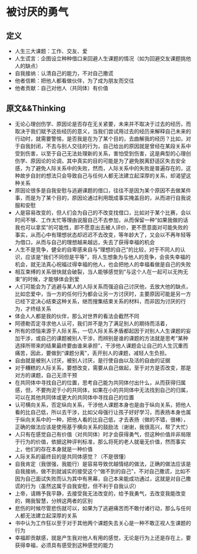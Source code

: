 # 被讨厌的勇气

## 定义
* 人生三大课题：工作、交友、爱
* 人生谎言：企图设立种种借口来回避人生课题的情况（如为回避交友课题挑他人的缺点）
* 自我接纳：认清自己的能力，不对自己撒谎
* 他者信赖：把他人都看做伙伴，为了成为朋友而交往
* 他者贡献：自己对他人（共同体）有价值

## 原文&&Thinking
* 无论心理创伤学、原因论是否存在无关紧要，未来并不取决于过去的经历，而取决于我们赋予这些经历的意义，当我们尝试用过去的经历来解释自己未来的行动时，就需要警惕，是否我是在为了某个目的，去曲解我的经历？比如，对于自我封闭，不去与别人交往的行为，自己给出的原因就是曾经在某段关系中受到伤害，以至于自己无法处理新的关系，害怕受到伤害，这是典型的心理创伤学、原因论的论调，其中真实的目的可能是为了避免脱离舒适区失去安全感，为了避免人际关系中的失败，然而，人际关系中的失败是普遍存在的，这种故步自封的想法只会导致自己与任何人都无法建立起深厚的关系，却渴望这种关系
* 原因论很多是自我安慰与逃避课题的借口，往往不是因为某个原因不去做某件事，而是为了某个目的，原因论通过利用既成事实掩盖目的，从而进行自我说服和安慰
* 人是容易改变的，但人们会为自己的不改变找借口，比如对于某个比赛，会以时间不够、工作太忙等理由说服自己不去参加，从而保留一种“如果我做的话我也可以拿奖”的可能性，即不愿意出去被人评价，更不愿意面对可能失败的事实，从而心中有理想状态却迟迟不去改变，等年龄大了，又会以不再年轻等为借口，从而与自己的理想越来越远，失去了获得幸福的机会
* 人生不是竞争，健全的自卑感来自与“理想的自己”的比较，对于不同人的认识，应该是“我们不同但是平等”，将人生想象为与他人的竞争，会丧失幸福的机会，就无法真心祝福过得幸福的他人，也会把他人的幸福看做是自己的失败
* 相互束缚的关系很快就会破裂，当人能够感觉到“与这个人在一起可以无拘无束”的时候，才能够体会到爱
* 人们可能会为了逃避与某人的人际关系而强迫自己讨厌他，去放大他的缺点，比如恋爱中，当一方的任何行为都会让另一方讨厌时，主要原因可能是另一方已经下定决心结束这种关系，继而搜集结束关系的材料，而非因为讨厌的行为，才终结关系
* 体会人人都是我的伙伴，那么对世界的看法会截然不同
* 阿德勒否定寻求他人认可，我们并不是为了满足别人的期待而活着，
* 所有的烦恼来源于人际关系，一切人际关系矛盾都起因于对别人人生课题的妄加干涉，或自己的课题被别人干涉，而辨别是谁的课题的方法就是思考“某种选择所带来的结果最终要由谁来承担”，干涉他人课题会让自己的人生沉重而痛苦，因此，要做到“课题分离”，丢开别人的课题，减轻人生负担。
* 自由就是被别人讨厌，被别人讨厌，是行使自由以及活的自由的证据
* 对于糟糕的人际关系，要想改变，需要从自己做起，至于对方是否改变，那是对方的课题，自己无须干预
* 在共同体中寻找自己的位置，思考自己能为共同体付出什么，从而获得归属感，但，不要拘泥于小的共同体，如果在小的共同体中无法找到自己的归属，可以在其他共同体或更大的共同体中寻找自己的位置
* 认可横向关系，否定纵向关系，干涉他人课题本身也是由于纵向关系，把他人看的比自己低，所以去干涉，比如父母强行让孩子好好学习，而表扬本身也属于纵向关系中的一种，把他人看的比自己低，才去表扬（做的不错，很棒），正确的做法应该是使用基于横向关系的鼓励法（谢谢，我很高兴，帮了大忙）
* 人只有在感觉自己有价值（对共同体）时才会获得勇气，但这种价值并非局限于行为的价值，依据这种评判标准，那么将死的老人就毫无价值，然而事实上，他们的存在本身就是一种价值
* 人际关系的最终目的是共同体感觉？（不是很懂）
* 自我肯定（我很强，我能行）是容易导致优越情结的做法，正确的做法应该是自我接纳，做不到就诚实的接受这个“做不到的自己”，不对自己撒谎，比如不因为自己面试失败而认为其中有黑幕，自己本来能成功通过，这就是对自己撒谎的行为（虽然这属于自我安慰，但不利于自我认识）
* 上帝，请赐予我平静，去接受我无法改变的，给予我勇气，去改变我能改变的，赐我智慧，分辨这两者的区别
* 悲伤的时候尽管悲伤就可以，如果为了逃避痛苦而不敢付诸行动，那么与任何人都无法建立起深厚的关系
* 书中认为工作狂以至于对于其他两个课题失去关心是一种不敢正视人生课题的行为
* 幸福即贡献感，就是产生我对他人有用的感觉，无论是行为上还是存在上，要获得幸福，必须具有感受到这种感觉的能力

